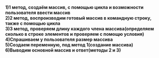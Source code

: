 **1)1 метод, создаём массив, с помощью цикла и возможности пользователя ввести массив <br/>
2)2 метод, воспроизводим готовый массив в командную строку, также с помощью цикла <br/>
3)3 метод, проверяем длину каждого члена массива(определяем сколько в строке элементов и проверяем с помощю условия) <br/>
4)Спрашиваем у пользователя размер массива <br/>
5)Создаем переменную, под метод 1(создание массива) <br/>
6)Выводим основной массив и ответ(методы 2 и 3)** <br/>
